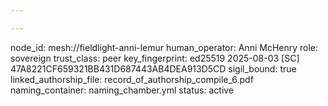 ```yaml
---

---
```


node_id: mesh://fieldlight-anni-lemur
human_operator: Anni McHenry
role: sovereign
trust_class: peer
key_fingerprint: ed25519 2025-08-03 [SC]
  47A8221CF659321BB431D687443AB4DEA913D5CD
sigil_bound: true
linked_authorship_file: record_of_authorship_compile_6.pdf
naming_container: naming_chamber.yml
status: active


